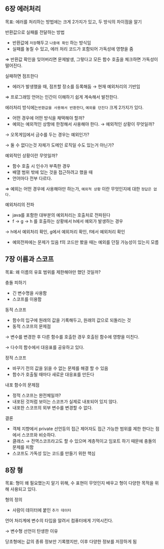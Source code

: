 ## 6장 에러처리

목표: 에러를 처리하는 방법에는 크게 2가지가 있고, 두 방식의 차이점을 알기

반환값으로 실패를 전달하는 방법

- 반환값에 `저장`해두고 `나중에 확인` 하는 방식임
- 실패를 놓칠 수 있고, 에러 처리 코드가 포함되어 가독성에 영향을 줌

⇒ 반환값 확인을 잊어버리면 문제발생, 그렇다고 모든 함수 호출을 체크하면 가독성이 떨어진다.

실패하면 점프한다

- 에러가 발생했을 때, 점프할 장소를 등록해둠 → 현재 예외처리의 기반임

⇒ 프로그래밍 언어는 인간이 이해하기 쉽게 계속해서 발전한다.

에러처리 방식에는`반환값을 사용해서 반환한다`, `예외를 던진다` 크게 2가지가 있다.

- 어떤 경우에 어떤 방식을 채택해야 할까?
- 예외는 예외적인 상항에 한정해서 사용해야 한다. → 예외적인 상황이 무엇일까?

→ 오목게임에서 금수를 두는 경우는 예외인가?

→ 둘 수 없다는것 자체가 도메인 로직일 수도 있는거 아닌가?

예외적인 상황이란 무엇일까?

- 함수 호출 시 인수가 부족한 경우
- 배열 범위 밖에 있는 것을 접근하려고 했을 때
- 언어마다 전부 다르다.

⇒ 예외는 어떤 경우에 사용해야만 하는가, `예외적 상황` 이란 무엇인지에 대한 `정답은 없다.`

예외처리의 전파

- java를 포함한 대부분의 예외처리는 호출처로 전파된다
- f → g → h 를 호출하는 상황에서 h에서 예외가 발생하는 경우

→ h에서 예외처리 확인, g에서 예외처리 확인, f에서 예외처리 확인

- 예외전파에는 문제가 있음 f의 코드만 봤을 때는 예외를 던질 가능성이 있는지 모름

## 7장 이름과 스코프

목표: 왜 이름의 유효 범위를 제한해야만 했던 것일까?

충돌 피하기

- 긴 변수명을 사용함
- 스코프를 이용함

동적 스코프

- 함수의 입구에 원래의 값을 기록해두고, 원래의 값으로 되돌리는 것
- 동적 스코프의 문제점

→ 변수를 변경한 후 다른 함수를 호출한 경우 호출된 함수에 영향을 미친다.

→ 다수의 함수에서 대응표를 공유하고 있다.

정적 스코프

- 바꾸기 전의 값을 읽을 수 없는 문제를 해결 할 수 있음
- 함수가 호출될 때마다 새로운 대응표를 만든다

내포 함수의 문제점

- 정적 스코프는 완전체일까?
- 내포된 것처럼 보이는 스코프가 실제로 내포되어 있지 않다.
- 내포한 스코프의 외부 변수를 변경할 수 없다.

결론

- 객체 지향에서 private 선언등의 접근 제어자도 접근 가능한 범위를 제한 한다는 점에서 스코프와 비슷하다.
- 클래스 → 전역스코프라고도 할 수 있으며 계층적이고 임포트 하기 때문에 충돌의 문제를 피함
- 스코프도 가독성 있는 코드를 만들기 위한 핵심

## 8장 형

목표: 형이 왜 필요했는지 알기 위해, 수 표현이 무엇인지 배우고 형이 다양한 목적을 위해 사용되고 있다.

형의 정의

- 사람이 데이터에 붙인 `추가 데이터`

언어 처리계에 변수의 타입을 알려서 컴퓨터에게 기억시킨다.

→ 변수형 선언이 탄생한 이유

당초형에는 값의 종류 정보만 기록했지만, 이후 다양한 정보를 저장하게 됨